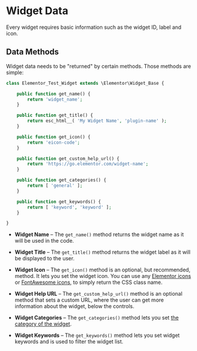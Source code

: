 # Widget Data

<Badge type="tip" vertical="top" text="Elementor Core" /> <Badge type="warning" vertical="top" text="Intermediate" />

Every widget requires basic information such as the widget ID, label and icon.

## Data Methods

Widget data needs to be "returned" by certain methods. Those methods are simple:

```php
class Elementor_Test_Widget extends \Elementor\Widget_Base {

	public function get_name() {
		return 'widget_name';
	}

	public function get_title() {
		return esc_html__( 'My Widget Name', 'plugin-name' );
	}

	public function get_icon() {
		return 'eicon-code';
	}

	public function get_custom_help_url() {
		return 'https://go.elementor.com/widget-name';
	}

	public function get_categories() {
		return [ 'general' ];
	}

	public function get_keywords() {
		return [ 'keyword', 'keyword' ];
	}

}
```

* **Widget Name** – The `get_name()` method returns the widget name as it will be used in the code.

* **Widget Title** – The `get_title()` method returns the widget label as it will be displayed to the user.

* **Widget Icon** – The `get_icon()` method is an optional, but recommended, method. It lets you set the widget icon. You can use any [Elementor icons](https://elementor.github.io/elementor-icons/) or [FontAwesome icons](https://fontawesome.com/), to simply return the CSS class name.

* **Widget Help URL** – The `get_custom_help_url()` method is an optional method that sets a custom URL, where the user can get more information about the widget, below the controls.

* **Widget Categories** – The `get_categories()` method lets you set [the category of the widget](./widgets/widget-categories).

* **Widget Keywords** – The `get_keywords()` method lets you set widget keywords and is used to filter the widget list.
